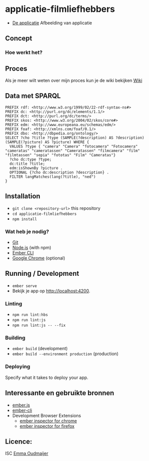 # applicatie-filmliefhebbers
* [De applicatie](https://voorwerpen-nwcm.herokuapp.com/collectie)
Afbeelding van applicatie 
## Concept

### Hoe werkt het?

## Proces
Als je meer wilt weten over mijn proces kun je de wiki bekijken
[Wiki]()

## Data met SPARQL
```
PREFIX rdf: <http://www.w3.org/1999/02/22-rdf-syntax-ns#>
PREFIX dc: <http://purl.org/dc/elements/1.1/>
PREFIX dct: <http://purl.org/dc/terms/>
PREFIX skos: <http://www.w3.org/2004/02/skos/core#>
PREFIX edm: <http://www.europeana.eu/schemas/edm/>
PREFIX foaf: <http://xmlns.com/foaf/0.1/>
PREFIX dbo: <http://dbpedia.org/ontology/> 
SELECT ?cho ?title ?type (SAMPLE(?description) AS ?description) (SAMPLE(?picture) AS ?picture) WHERE {
  VALUES ?type { "camera" "Camera" "fotocamera" "Fotocamera" "cameratas" "cameratassen" "Cameratassen" "filmcamera" "film" "filmtassen" "sepia" "fototas" "Film" "Cameratas"}
  ?cho dc:type ?type;
  dc:title ?title;
  edm:isShownBy ?picture .
  OPTIONAL {?cho dc:description ?description} .
  FILTER langMatches(lang(?title), "ned")
}
```

## Installation

* `git clone <repository-url>` this repository
* `cd applicatie-filmliefhebbers`
* `npm install`

### Wat heb je nodig?

* [Git](https://git-scm.com/)
* [Node.js](https://nodejs.org/) (with npm)
* [Ember CLI](https://ember-cli.com/)
* [Google Chrome](https://google.com/chrome/) (optional)

## Running / Development

* `ember serve`
* Bekijk je app op [http://localhost:4200](http://localhost:4200).

### Linting

* `npm run lint:hbs`
* `npm run lint:js`
* `npm run lint:js -- --fix`

### Building

* `ember build` (development)
* `ember build --environment production` (production)

### Deploying

Specify what it takes to deploy your app.

## Interessante en gebruikte bronnen

* [ember.js](https://emberjs.com/)
* [ember-cli](https://ember-cli.com/)
* Development Browser Extensions
  * [ember inspector for chrome](https://chrome.google.com/webstore/detail/ember-inspector/bmdblncegkenkacieihfhpjfppoconhi)
  * [ember inspector for firefox](https://addons.mozilla.org/en-US/firefox/addon/ember-inspector/)

## Licence:
ISC [Emma Oudmaijer](https://github.com/emmaoudmaijer/Frontend-applications)
